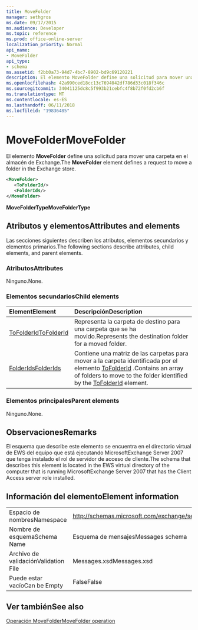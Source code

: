 ```yaml
---
title: MoveFolder
manager: sethgros
ms.date: 09/17/2015
ms.audience: Developer
ms.topic: reference
ms.prod: office-online-server
localization_priority: Normal
api_name:
- MoveFolder
api_type:
- schema
ms.assetid: f2bb0a73-94d7-4bc7-8902-bd9c69120221
description: El elemento MoveFolder define una solicitud para mover una carpeta en el almacén de Exchange.
ms.openlocfilehash: 42a990ced18cc13c7694042df786d33c018f346c
ms.sourcegitcommit: 34041125dc8c5f993b21cebfc4f8b72f0fd2cb6f
ms.translationtype: MT
ms.contentlocale: es-ES
ms.lasthandoff: 06/11/2018
ms.locfileid: "19836485"
---
```

# <a name="movefolder"></a><span data-ttu-id="1ef4b-103">MoveFolder</span><span class="sxs-lookup"><span data-stu-id="1ef4b-103">MoveFolder</span></span>

<span data-ttu-id="1ef4b-104">El elemento **MoveFolder** define una solicitud para mover una carpeta en el almacén de Exchange.</span><span class="sxs-lookup"><span data-stu-id="1ef4b-104">The **MoveFolder** element defines a request to move a folder in the Exchange store.</span></span> 
  
```xml
<MoveFolder>
   <ToFolderId/>
   <FolderIds/>
</MoveFolder>
```

 <span data-ttu-id="1ef4b-105">**MoveFolderType**</span><span class="sxs-lookup"><span data-stu-id="1ef4b-105">**MoveFolderType**</span></span>
## <a name="attributes-and-elements"></a><span data-ttu-id="1ef4b-106">Atributos y elementos</span><span class="sxs-lookup"><span data-stu-id="1ef4b-106">Attributes and elements</span></span>

<span data-ttu-id="1ef4b-107">Las secciones siguientes describen los atributos, elementos secundarios y elementos primarios.</span><span class="sxs-lookup"><span data-stu-id="1ef4b-107">The following sections describe attributes, child elements, and parent elements.</span></span>
  
### <a name="attributes"></a><span data-ttu-id="1ef4b-108">Atributos</span><span class="sxs-lookup"><span data-stu-id="1ef4b-108">Attributes</span></span>

<span data-ttu-id="1ef4b-109">Ninguno.</span><span class="sxs-lookup"><span data-stu-id="1ef4b-109">None.</span></span>
  
### <a name="child-elements"></a><span data-ttu-id="1ef4b-110">Elementos secundarios</span><span class="sxs-lookup"><span data-stu-id="1ef4b-110">Child elements</span></span>

|<span data-ttu-id="1ef4b-111">**Element**</span><span class="sxs-lookup"><span data-stu-id="1ef4b-111">**Element**</span></span>|<span data-ttu-id="1ef4b-112">**Descripción**</span><span class="sxs-lookup"><span data-stu-id="1ef4b-112">**Description**</span></span>|
|:-----|:-----|
|[<span data-ttu-id="1ef4b-113">ToFolderId</span><span class="sxs-lookup"><span data-stu-id="1ef4b-113">ToFolderId</span></span>](tofolderid.md) <br/> |<span data-ttu-id="1ef4b-114">Representa la carpeta de destino para una carpeta que se ha movido.</span><span class="sxs-lookup"><span data-stu-id="1ef4b-114">Represents the destination folder for a moved folder.</span></span>  <br/> |
|[<span data-ttu-id="1ef4b-115">FolderIds</span><span class="sxs-lookup"><span data-stu-id="1ef4b-115">FolderIds</span></span>](folderids.md) <br/> |<span data-ttu-id="1ef4b-116">Contiene una matriz de las carpetas para mover a la carpeta identificada por el elemento [ToFolderId](tofolderid.md) .</span><span class="sxs-lookup"><span data-stu-id="1ef4b-116">Contains an array of folders to move to the folder identified by the [ToFolderId](tofolderid.md) element.</span></span>  <br/> |
   
### <a name="parent-elements"></a><span data-ttu-id="1ef4b-117">Elementos principales</span><span class="sxs-lookup"><span data-stu-id="1ef4b-117">Parent elements</span></span>

<span data-ttu-id="1ef4b-118">Ninguno.</span><span class="sxs-lookup"><span data-stu-id="1ef4b-118">None.</span></span>
  
## <a name="remarks"></a><span data-ttu-id="1ef4b-119">Observaciones</span><span class="sxs-lookup"><span data-stu-id="1ef4b-119">Remarks</span></span>

<span data-ttu-id="1ef4b-120">El esquema que describe este elemento se encuentra en el directorio virtual de EWS del equipo que está ejecutando MicrosoftExchange Server 2007 que tenga instalado el rol de servidor de acceso de cliente.</span><span class="sxs-lookup"><span data-stu-id="1ef4b-120">The schema that describes this element is located in the EWS virtual directory of the computer that is running MicrosoftExchange Server 2007 that has the Client Access server role installed.</span></span>
  
## <a name="element-information"></a><span data-ttu-id="1ef4b-121">Información del elemento</span><span class="sxs-lookup"><span data-stu-id="1ef4b-121">Element information</span></span>

|||
|:-----|:-----|
|<span data-ttu-id="1ef4b-122">Espacio de nombres</span><span class="sxs-lookup"><span data-stu-id="1ef4b-122">Namespace</span></span>  <br/> |http://schemas.microsoft.com/exchange/services/2006/messages  <br/> |
|<span data-ttu-id="1ef4b-123">Nombre de esquema</span><span class="sxs-lookup"><span data-stu-id="1ef4b-123">Schema Name</span></span>  <br/> |<span data-ttu-id="1ef4b-124">Esquema de mensajes</span><span class="sxs-lookup"><span data-stu-id="1ef4b-124">Messages schema</span></span>  <br/> |
|<span data-ttu-id="1ef4b-125">Archivo de validación</span><span class="sxs-lookup"><span data-stu-id="1ef4b-125">Validation File</span></span>  <br/> |<span data-ttu-id="1ef4b-126">Messages.xsd</span><span class="sxs-lookup"><span data-stu-id="1ef4b-126">Messages.xsd</span></span>  <br/> |
|<span data-ttu-id="1ef4b-127">Puede estar vacío</span><span class="sxs-lookup"><span data-stu-id="1ef4b-127">Can be Empty</span></span>  <br/> |<span data-ttu-id="1ef4b-128">False</span><span class="sxs-lookup"><span data-stu-id="1ef4b-128">False</span></span>  <br/> |
   
## <a name="see-also"></a><span data-ttu-id="1ef4b-129">Ver también</span><span class="sxs-lookup"><span data-stu-id="1ef4b-129">See also</span></span>



[<span data-ttu-id="1ef4b-130">Operación MoveFolder</span><span class="sxs-lookup"><span data-stu-id="1ef4b-130">MoveFolder operation</span></span>](movefolder-operation.md)

